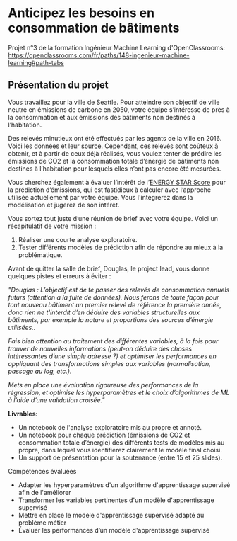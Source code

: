 # Anticipez les besoins en consommation de bâtiments

Projet n°3 de la formation Ingénieur Machine Learning d'OpenClassrooms: https://openclassrooms.com/fr/paths/148-ingenieur-machine-learning#path-tabs

## Présentation du projet

Vous travaillez pour la ville de Seattle. Pour atteindre son objectif de ville neutre en émissions de carbone en 2050, votre équipe s’intéresse de près à la consommation et aux émissions des bâtiments non destinés à l’habitation.

Des relevés minutieux ont été effectués par les agents de la ville en 2016. Voici les données et leur [source](https://data.seattle.gov/dataset/2016-Building-Energy-Benchmarking/2bpz-gwpy). Cependant, ces relevés sont coûteux à obtenir, et à partir de ceux déjà réalisés, vous voulez tenter de prédire les émissions de CO2 et la consommation totale d’énergie de bâtiments non destinés à l’habitation pour lesquels elles n’ont pas encore été mesurées.

Vous cherchez également à évaluer l’intérêt de l’[ENERGY STAR Score](https://www.energystar.gov/buildings/benchmark/analyze_benchmarking_results) pour la prédiction d’émissions, qui est fastidieux à calculer avec l’approche utilisée actuellement par votre équipe. Vous l'intégrerez dans la modélisation et jugerez de son intérêt.

Vous sortez tout juste d’une réunion de brief avec votre équipe. Voici un récapitulatif de votre mission :

1. Réaliser une courte analyse exploratoire.
2. Tester différents modèles de prédiction afin de répondre au mieux à la problématique.

Avant de quitter la salle de brief, Douglas, le project lead, vous donne quelques pistes et erreurs à éviter :

<i>"Douglas : L’objectif est de te passer des relevés de consommation annuels futurs (attention à la fuite de données). Nous ferons de toute façon pour tout nouveau bâtiment un premier relevé de référence la première année, donc rien ne t'interdit d’en déduire des variables structurelles aux bâtiments, par exemple la nature et proportions des sources d’énergie utilisées.. 

Fais bien attention au traitement des différentes variables, à la fois pour trouver de nouvelles informations (peut-on déduire des choses intéressantes d’une simple adresse ?) et optimiser les performances en appliquant des transformations simples aux variables (normalisation, passage au log, etc.).

Mets en place une évaluation rigoureuse des performances de la régression, et optimise les hyperparamètres et le choix d’algorithmes de ML à l’aide d’une validation croisée."</i>

**Livrables:**

- Un notebook de l'analyse exploratoire mis au propre et annoté.
- Un notebook pour chaque prédiction (émissions de CO2 et consommation totale d’énergie) des différents tests de modèles mis au propre, dans lequel vous identifierez clairement le modèle final choisi.
- Un support de présentation pour la soutenance (entre 15 et 25 slides).

Compétences évaluées

- Adapter les hyperparamètres d'un algorithme d'apprentissage supervisé afin de l'améliorer
- Transformer les variables pertinentes d'un modèle d'apprentissage supervisé
- Mettre en place le modèle d'apprentissage supervisé adapté au problème métier
- Évaluer les performances d’un modèle d'apprentissage supervisé
